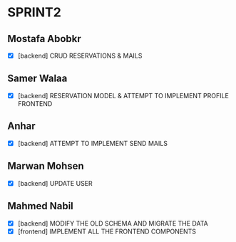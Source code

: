 # SPRINT2

## Mostafa Abobkr

- [x] [backend] CRUD RESERVATIONS & MAILS

## Samer Walaa

- [x] [backend] RESERVATION MODEL & ATTEMPT TO IMPLEMENT PROFILE FRONTEND 

## Anhar

- [x] [backend] ATTEMPT TO IMPLEMENT SEND MAILS


## Marwan Mohsen

- [x] [backend] UPDATE USER 

## Mahmed Nabil

- [x] [backend] MODIFY THE OLD SCHEMA AND MIGRATE THE DATA
- [x] [frontend] IMPLEMENT ALL THE FRONTEND COMPONENTS

